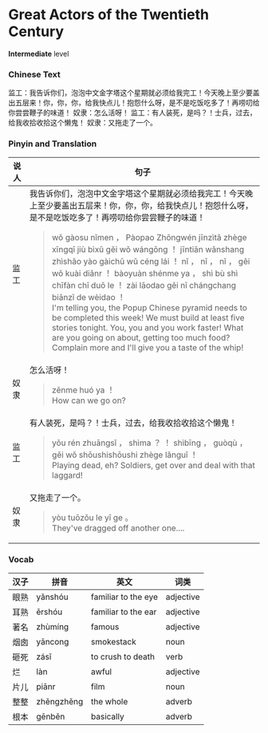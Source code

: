 # Great Actors of the Twentieth Century
**Intermediate** level
### Chinese Text
监工：我告诉你们，泡泡中文金字塔这个星期就必须给我完工！今天晚上至少要盖出五层来！你，你，你，给我快点儿！抱怨什么呀，是不是吃饭吃多了！再唠叨给你尝尝鞭子的味道！
奴隶：怎么活呀！
监工：有人装死，是吗？！士兵，过去，给我收拾收拾这个懒鬼！
奴隶：又拖走了一个。

### Pinyin and Translation
|说人|句子|
|----|----|
|监工|我告诉你们，泡泡中文金字塔这个星期就必须给我完工！今天晚上至少要盖出五层来！你，你，你，给我快点儿！抱怨什么呀，是不是吃饭吃多了！再唠叨给你尝尝鞭子的味道！<blockquote>wǒ gàosu nǐmen ， Pàopao Zhōngwén jīnzìtǎ zhège xīngqī jiù bìxū gěi wǒ wángōng ！ jīntiān wǎnshang zhìshǎo yào gàichū wǔ céng lái ！ nǐ ， nǐ ， nǐ ， gěi wǒ kuài diǎnr ！ bàoyuàn shénme ya ， shì bù shì chīfàn chī duō le ！ zài lāodao gěi nǐ chángchang biānzǐ de wèidao ！<br />I'm telling you, the Popup Chinese pyramid needs to be completed this week! We must build at least five stories tonight. You, you and you work faster! What are you going on about, getting too much food? Complain more and I'll give you a taste of the whip!</blockquote>|
|奴隶|怎么活呀！<blockquote>zěnme huó ya ！<br />How can we go on?</blockquote>|
|监工|有人装死，是吗？！士兵，过去，给我收拾收拾这个懒鬼！<blockquote>yǒu rén zhuāngsǐ ， shìma ？ ！ shìbīng ， guòqù ， gěi wǒ shōushishōushi zhège lǎnguǐ ！<br />Playing dead, eh? Soldiers, get over and deal with that laggard!</blockquote>|
|奴隶|又拖走了一个。<blockquote>yòu tuōzǒu le yī ge 。<br />They've dragged off another one....</blockquote>|
### Vocab
|汉子|拼音|英文|词类|
|----|----|----|----|
|眼熟|yǎnshóu|familiar to the eye|adjective|
|耳熟|ěrshóu|familiar to the ear|adjective|
|著名|zhùmíng|famous|adjective|
|烟囱|yāncong|smokestack|noun|
|砸死|zásǐ|to crush to death|verb|
|烂|làn|awful|adjective|
|片儿|piānr|film|noun|
|整整|zhěngzhěng|the whole|adverb|
|根本|gēnběn|basically|adverb|